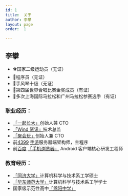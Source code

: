 ```yaml
---
id: 1
title:  关于
author: 李攀
layout: page
order:  1

---
```

## 李攀

- ⚽️国家二级运动员（无证）
- 🦍程序员（无证）
- 🎼手风琴十级（无证）
- 🎤第四届世界合唱比赛金奖成员（有证）
- 🏃多次上海国际马拉松和广州马拉松参赛选手（有证）

### 职业经历：

- [「一起长大」][9]创始人兼 CTO
- [「Wind 资讯」][10]技术总监
- [「聚会玩」][1]创始人兼 CTO
- 前[4399][2] [手游][3]服务器端架构师，主程序
- 前[百度][4] [「手机浏览器」][5] Android 客户端核心研发工程师

### 教育经历：

- [「同济大学」][6]计算机科学与技术系工学硕士
- [「华东师范大学」][7]计算机科学与技术系工学学士
- ️国家级示范性高中[「绵阳中学」][8]


<a href="https://twitter.com/iamlipan" target="_blank"><i class="fa fa-twitter fa-4x" aria-hidden="true"></i></a>
<a href="https://weibo.com/206053530" target="_blank"><i class="fa fa-weibo fa-4x" aria-hidden="true"></i></a>
<a href="../img/QR.jpg" target="_blank"><i class="fa fa-weixin fa-4x" aria-hidden="true"></i></a>
<a href="https://www.linkedin.com/in/alan-li-65297b3a" target="_blank"><i class="fa fa-linkedin fa-4x" aria-hidden="true"></i></a>
<a href="https://instagram.com/iamlipan" target="_blank"><i class="fa fa-instagram fa-4x" aria-hidden="true"></i></a>
<a href="https://www.facebook.com/li.pan.7965" target="_blank"><i class="fa fa-facebook-square fa-4x" aria-hidden="true"></i></a>
<a href="https://plus.google.com/104974253379401017230" target="_blank"><i class="fa fa-google-plus-square fa-4x" aria-hidden="true"></i></a>
<a href="mailto:i@lipan.me"><i class="fa fa-envelope-o fa-4x" aria-hidden="true"></i></a>

[1]:http://juhuiwan.cn "聚会玩"
[2]:http://www.4399.com "4399"
[3]:http://4399sy.com "4399手游"
[4]:http://www.baidu.com "百度"
[5]:http://mb.baidu.com "百度手机浏览器"
[6]:http://www.tongji.edu.cn "同济大学"
[7]:http://www.ecnu.edu.cn "华东师范大学"
[8]:http://www.scmyzx.com.cn "绵阳中学"
[9]:http://kid17.com "一起长大"
[10]:http://www.wind.com.cn/ "Wind 资讯"
